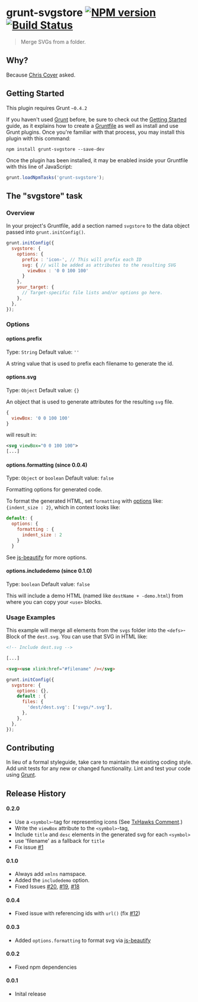 # grunt-svgstore [![NPM version](https://badge.fury.io/js/grunt-svgstore.svg)](http://badge.fury.io/js/grunt-svgstore) [![Build Status](https://travis-ci.org/FWeinb/grunt-svgstore.svg?branch=master)](https://travis-ci.org/FWeinb/grunt-svgstore)

> Merge SVGs from a folder.

## Why?
Because [Chris Coyer](http://shoptalkshow.com/episodes/103-louis-lazaris/#t=33:52) asked.

## Getting Started
This plugin requires Grunt `~0.4.2`

If you haven't used [Grunt](http://gruntjs.com/) before, be sure to check out the [Getting Started](http://gruntjs.com/getting-started) guide, as it explains how to create a [Gruntfile](http://gruntjs.com/sample-gruntfile) as well as install and use Grunt plugins. Once you're familiar with that process, you may install this plugin with this command:

```shell
npm install grunt-svgstore --save-dev
```

Once the plugin has been installed, it may be enabled inside your Gruntfile with this line of JavaScript:

```js
grunt.loadNpmTasks('grunt-svgstore');
```

## The "svgstore" task

### Overview
In your project's Gruntfile, add a section named `svgstore` to the data object passed into `grunt.initConfig()`.

```js
grunt.initConfig({
  svgstore: {
    options: {
      prefix : 'icon-', // This will prefix each ID
      svg: { // will be added as attributes to the resulting SVG
        viewBox : '0 0 100 100'
      }
    },
    your_target: {
      // Target-specific file lists and/or options go here.
    },
  },
});
```

### Options

#### options.prefix
Type: `String`
Default value: `''`

A string value that is used to prefix each filename to generate the id.

#### options.svg
Type: `Object`
Default value: `{}`

An object that is used to generate attributes for the resulting `svg` file.
```js
{
  viewBox: '0 0 100 100'
}
```
will result in:

```svg
<svg viewBox="0 0 100 100">
[...]
```

#### options.formatting (since 0.0.4)
Type: `Object` or `boolean`
Default value: `false`

Formatting options for generated code.

To format the generated HTML, set `formatting` with [options](https://github.com/einars/js-beautify#options) like: `{indent_size : 2}`, which in context looks like:

```js
default: {
  options: {
    formatting : {
      indent_size : 2
    }
  }
```
See [js-beautify](https://github.com/einars/js-beautify) for more options.

#### options.includedemo (since 0.1.0)
Type: `boolean`
Default value: `false`

This will include a demo HTML (named like `destName + -demo.html`) from where you can copy your `<use>` blocks.

### Usage Examples

This example will merge all elements from the `svgs` folder into the `<defs>`-Block of the `dest.svg`. You can use that SVG in HTML like:

```html
<!-- Include dest.svg -->

[...]

<svg><use xlink:href="#filename" /></svg>
````

```js
grunt.initConfig({
  svgstore: {
    options: {},
    default : {
      files: {
        'dest/dest.svg': ['svgs/*.svg'],
      },
    },
  },
});
```

## Contributing
In lieu of a formal styleguide, take care to maintain the existing coding style. Add unit tests for any new or changed functionality. Lint and test your code using [Grunt](http://gruntjs.com/).

## Release History

#### 0.2.0
  * Use a `<symbol>`-tag for representing icons (See [TxHawks Comment](https://github.com/FWeinb/grunt-svgstore/issues/16#issuecomment-43786059).)
  * Write the `viewBox` attribute to the `<symbol>`-tag,
  * Include `title` and `desc` elements in the generated svg for each `<symbol>`
  * use 'filename' as a fallback for `title`
  * Fix issue [#1](https://github.com/FWeinb/grunt-svgstore/issues/1)

#### 0.1.0
  * Always add `xmlns` namspace.
  * Added the `includedemo` option.
  * Fixed Issues [#20](https://github.com/FWeinb/grunt-svgstore/issues/20), [#19](https://github.com/FWeinb/grunt-svgstore/issues/19), [#18](https://github.com/FWeinb/grunt-svgstore/issues/18)

#### 0.0.4
  * Fixed issue with referencing ids with `url()` (fix [#12](https://github.com/FWeinb/grunt-svgstore/issues/12))

#### 0.0.3
  * Added `options.formatting` to format svg via [js-beautify](https://github.com/einars/js-beautify)

#### 0.0.2
  * Fixed npm dependencies

#### 0.0.1
  * Inital release
